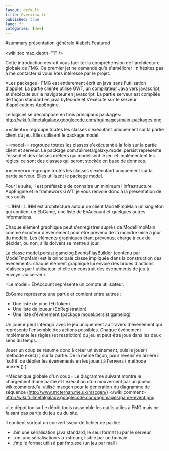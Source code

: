 ```yaml
---
layout: default
title: Overview_fr
published: true
lang: fr
categories: [dev]
---
```

#summary présentation générale
#labels Featured

<wiki:toc max_depth="1" />

Cette introduction devrait vous faciliter la compréhension de l'architecture globale de FMG. 
Ce premier jet ne demande qu'à s'améliorer : n'hésitez pas à me contacter si vous êtes intéressé par le projet.

=Les packages=
FMG est entièrement écrit en java sans l'utilisation d'applet. La partie cliente utilise GWT, 
un compilateur Java vers javascript, et s'exécute sur le navigateur en javascript. La partie serveur est 
compilée de façon standard en java bytecode et s'exécute sur le serveur d'applications AppEngine.

Le logiciel se décompose en trois principaux packages:
http://wiki.fullmetalgalaxy.googlecode.com/hg/images/main-packages.png

==client==
regroupe toutes les classes s'exécutant uniquement sur la partie client du jeu. 
Elles utilisent le package model.

==model==
regroupe toutes les classes s'exécutant à la fois sur la partie client et serveur. 
Le package com.fullmetalgalaxy.model.persist représente l'essentiel des classes métiers qui 
modélisent le jeu et implémentent les règles: ce sont des classes qui seront stockée en base de données.

==server==
regroupe toutes les classes s'exécutant uniquement sur la partie serveur. 
Elles utilisent le package model.

Pour la suite, il est préférable de connaitre un minimum l'infrastructure AppEngine et le framework GWT, 
je vous renvoie donc à la présentation de ces outils.

=L'IHM=
L'IHM est architecturé autour de client.ModelFmpMain un singleton qui contient un EbGame, une liste de EbAccount 
et quelques autres informations.

Chaque élément graphique peut s'enregistrer auprès de ModelFmpMain comme écouteur d'évènement pour être prévenu 
de la moindre mise à jour du modèle.
Les éléments graphiques étant prévenus, charge à eux de décider, ou non, s'ils doivent se mettre à jour.


La classe model.persist.gamelog.EventsPlayBuilder (contenu par ModelFmpMain) est la principale classe impliquée 
dans la construction des événements: chaque élément graphique lui envoie des brides d'actions réalisées par 
l'utilisateur et elle en construit des événements de jeu à envoyer au serveur.

=Le model=
EbAccount représente un compte utilisateur.

EbGame représente une partie et contient entre autres :
 * Une liste de pion (EbToken)
 * Une liste de joueur (EbRegistration)
 * Une liste d'événement (package model.persist.gamelog)

Un joueur peut interagir avec le jeu uniquement au travers d'événement qui représente l'ensemble des actions possibles. 
Chaque événement implémente les règles (et restriction) du jeu et peut être joué dans les deux sens du temps.

Jouer un coup se résume donc à créer un événement, puis le jouer ( methode exec() ) sur la partie.
De la même façon, pour revenir en arrière il 'suffit' de dépiler les événements en les jouant à l'envers ( méthode unexec() ).


=Mécanique globale d'un coup=
Le diagramme suivant montre le chargement d'une partie et l'exécution d'un mouvement par un joueur.
<wiki:comment>J'ai utilisé mscgen pour la génération du diagramme de séquence (http://www.mcternan.me.uk/mscgen/)
</wiki:comment>
http://wiki.fullmetalgalaxy.googlecode.com/hg/images/game-event.png


=Le dépot tools=
Le dépôt tools rassemble les outils utiles à FMG mais ne faisant pas partie du jeu ou du site.

Il contient surtout un convertisseur de fichier de partie:
 * .bin une sérialisation java standard, le seul format lu par le serveur.
 * .xml une sérialisation via xstream, lisible par un humain
 * .fmp le format utilisé par fmp.exe (un jeu par mail)